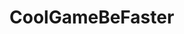 # CoolGameBeFaster
 <html>
    <head>
        <title align="center"> Readme</title>
        <meta http-equiv="content-type" content="text/html; charset=utf-8">
        <style>
            .layer{
                line-height: 120%;
            }

            .layer subLine {
                padding: 10%;
            } 
            
            .layer subSubLine{
                padding: 20%;
            }

            </style>
    </head>

    <body>
        <div class = "layer">
            <h1 align = "center"> Описание проекта</h1>

            ![Alt text](/ReadmeAssets/Images/gameImg.jpg?raw=true) <br>

            2D мобильный проект(Android). Игрок с помощью контроллера управляет Кругом. На него постоянно летят различные объекты наносящие урон(стрелы, круги, уголки). <br>
            Игрок перемещается по карте собирая очки, при этом уклоняясь от объектов наносящих урон, и обходя препятствия.
            При попадании объекта наносящего урон в Игрока, игра завершается, выходит окно, где предлагается продолжить игру за просмотр рекламы, или заново начать уровень.
            Максимальное количество очков заработанных игроком сохраняются , и отображаются игроку на различных этапах. <br>
            В нижнем левом углу есть кнопка ускорения игрока. Одно нажатие на кнопку – первое ускорение. Двойное нажатие на кнопку – двойное ускорение. <br>
            В правом верхнем углу кнопка паузы.<br>
            
            <h3 align = "left"> Детали:  </h3> 
            
            •	Игра  бесконечная.<br>
            •	Этапы прохождения игры привязаны к количеству очков, которые были проспаунены. Определенное количество проспауненных очков привязано к уровню сложности.<br>
            •	Каждый уровень сложности уровня конфигурируется.<br>
            •	С течением времени  изменяются параметры спаунящихся очков(количество очков появляющихся одномоментно, время жизни, промежуток между спаунами), <br>
            изменяются параметры объектов наносящих урон(количество объектов появляющихся одномоментно, промежуток между спаунами, тип префаба который будет спаунится).
            Префаб объекта наносящего урон настраивается – внешний вид, скорость перемещения и т.д.
            •	Управление в мобильном проекте – контроллер в нижнем правом углу, PC – WASD. <br>
            •	Настраивается количество попыток прохождения уровня за просмотр рекламы.<br>
            •	Места соединения с внешними ресурсами, проверки интернет соединения: <br>
           
            <subLine>- запрос RemoteConig data, </subLine> <br>
            <subLine>- UnityAds; </subLine> <br>
    
            •	Можно добавлять различные карты. Карта выбирается рандомно в начале игры. <br>
            •	Можно добавлять различные объекты наносящие урон. <br> <br>
            
            Имеется 2 сцены: <br>
            1 сцена – загрузочная. <br>
            2 сцена – геймплей + стартовое окно(ввиду небольшого проекта, а так можно было бы вынести в другую сцену). <br>

            <h3 align = "left"> Архитектура:  </h3> 

            <h4 align = "left"> Стек:  </h4> 
            •	Unity 2020.3.32f1, EcsLeo , UniLeo, Zenject, RemoteConfig, UnityAds. <br>
         
            <h4 align = "left"> Многоступенчатая система загрузки сцены </h4>

            Для асинхронной загрузки сцен применяются корутины. Cистемы отвечающие за загрузку системы разделены по уровням: <br>
            BootstrapExecutor – отвечает за последовательность загрузки глобальных блоков. <br>
            ICustomInstallersExecutor – отвечает за последовательность загрузки Custom Components;
            ICustomEventsLoader - отвечает за последовательность загрузки Custom Events;
            Ecs, Systems – отвечают за последовательность инициализации систем и порядок вызова систем в каждом кадре.

            <h5 align = "left"> Порядок загрузки сцены </h5>
            1.	Связывание зависимостей в Zenject; <br>

            <h5 align = "left">  Awake </h5>
           
            3.	ISceneBootstrapper(загрузчик сцены): <br>
            <subLine>Enter() – действия при входе в сцену; </subLine> <br>
            <subLine>Добаление загрузчиков в Bootstrap Executor(контролирует порядок загрузки Bootstrappers)  </subLine> <br>
            <subLine> Exit() - действия при выходе с сцены; </subLine> <br>
            
            4.	InstallersBootsrapper(загрузчик Custom компонентов); <br>
            <subLine>  Custom компоненты – независимые Services, Views; </subLine> <br>

            5.	EventsBootsrapper(загрузчик Custom Events); <br>
            <subLine>  Custom Events – место где взаимодействуют независимые Custom компоненты.</subLine>  <br>
            <subLine>   Типы: </subLine> <br>
            <subLine>  Event – обычное событие которое имеет однонаправленное выполнение, Execute().</subLine> <br>
            <subLine>  DualEvent – событие может быть отменено. Execute(), Undo();</subLine> <br>
            <subLine> Допустим Открыть какое то окно, которое параллельно еще +100500 внешних компонентов  задействует , а потом аккуратно закрыть его обратно, откатив нужные нам внешние компоненты обратно.</subLine> <br> <br>
           
            6.	EcsBootstrapper (загрузчик Ecs, в сценах с геймплеем); <br>
            7.	Последний Bootstrapper зависит от того, что нужно сделать после загрузки всей системы. Допустим если мы на сцене загрузки
            , то нужно загрузить сцену Геймплея. Если на сцене Геймплея, то нужно начать игру. <br>
            
            <h5 align = "left">  Start </h5>
            8.	Создание префабов в фабриках(модифицировано в следующем проекте TestProject1, в котором создание префабов происходит не в Start
            , а уже является продолжением общей загрузки системы в Awake, т.е. там уже есть возможность выбора последовательности инициализации фабрик); <br> <br>
            В общем сначала загружаются независимые компоненты(views, services), затем события, где эти компоненты взаимодействуют, в ecs  загружается геймплейная логика. 
            
            <h4 align = "left">  Архитектурная конфигурация сцены </h4>
            <subLine> •	CustomComponents подключаются к сцене путем размещения Installers в SceneContext(GameObject), нужно прокинуть связь в MonoInstaller. </subLine> <br>
            <subLine> •	CustomEvents подключаются к сцене в SceneEventsInstaller(Script); </subLine> <br>

            <h4 align = "left">  Архитектурная конфигурация ECS </h4>
            <h5 align = "left">  EcsLeo </h5> 
            1.	Данные(settings), ссылки на Services и CustomEvents, Views пробрасываются через SceneData, SceneServies, SceneViews соотвественно. <br>
            2.	Имеется две системы UpdateSystem, FixedUpdateSystem для разделения физики и обычных систем; <br>
            3.	Имеются следующие типы систем: <br>
            <subLine>•	IEcsPreInit – аналог Awake – ступень PreInit; </subLine> <br>
            <subLine>• IEcsInit – инициализация после PreInit;</subLine> <br>
            <subLine>•	IEcsRun – системы выполняющиеся каждый кадр; </subLine> <br>
            <subLine> •	IEcsRun OneFrame Events – системы выполняющиеся при необходимости только один раз на одном кадре; </subLine> <br>

            4.	Как правило системы в физике выполняются каждый кадр, а обычные системы как OneFrame; <br>
            5.	Компоненты:  <br>
            <subLine> •	Component – содержат данные; </subLine> <br>
            <subLine>•	Tag – просто помечают объект на сцене; </subLine> <br>
            <subLine> •	Event – обозначают начало события; </subLine> <br>

            6.	Триггерные события на сцене передаются в ECS через Triggers, которые добавляют в Entity нужный EventComponent. <br>
            7.	Начальные сущности создаются в Init системах в Ecs, фабриках, а так же на сцене с помощью UniLeo. <br>
            Создание сущности на сцене(нужные gameObjects, prefabs) – добавляется ComponentProvider(представитель Ecs Компонента на сцене Unity) на gameObject.
            Далее внутри фреймворка UniLeo, на стадии PreInit, осуществляется поиск на сцене gameObjects, содержащих ConvertToEntity
            компонент(компонент на объекте обозначающий, что его нужно конвертировать в сущность), далее создается сущность на основании добавленных компонентов. <br>
            В следующем проекте TestProject1 эта система была переделана, где на базе фреймворка UniLeo я сделал кастомное аналогичное решение,
             но уже там есть возможность выбора времени инициализации сущности на сцене, что удобно при создании префабов. <br> <br>
            
             <h4 align = "left">  Реализация CustomComponents  </h4>

             <subLine> </subLine> <br>
             <subSubLine> </subSubLine> <br>

            1.	Installer (MonoInstaller) <br>
            <subLine>Связывание зависимости (Zenject). </subLine> <br>
            <subLine>Инициализация внутренних модулей, установка внутренних зависимостей между модулями, доставка компоненту Settings с редактора Unity. </subLine> <br>
    
            2.	Дальнейшие этапы зависят от того, что реализуется: <br>
            <subLine>•	Services – реализация сервиса. </subLine> <br>
            <subLine> •	View - если View имеет какие-то внутренние данные, то реализация в MVP, если это просто View, которое не имеет собственных данных
                , то реализация как IView(без избыточного Presenter); </subLine> <br>
                
                 В целом в формате MVP обязанности модулей: <br>
                <subLine>- Model – данные модуля, их обработка, доступ к данным; </subLine> <br>
                <subLine>- View (MonoBehaviour) – ссылки на внешние элементы управления View(кнопки, TuchElements), функции изменения внешнего вида и т.д. </subLine> <br>
                <subLine>- Presenter – связывает View и Model, чаще всего взаимодействие реализуется паттерном Наблюдатель. Предоставляет интерфейс для взаимодействия с компонентом извне.</subLine> <br>


                <h4 align = "left"> Важные Custom компоненты </h4>
         
            •	ISaveDataService  <br>
            <subLine>  - void SubscribeToSaveEvent(Action observer); </subLine> <br>
            <subLine> - void UnsubscribeFromSaveEvent(Action observer); </subLine> <br>
            <subLine> - ref SaveData GetData(); </subLine> <br>
            <subLine> Слушатели подключаются на этапе загрузки проекта. В момент сохранения, те кому нужно сохраниться подтягиваются автоматически сами. </subLine> <br>

            •	IInternetConnectionService <br>
            <subLine>void CheckInternetConnection([CanBeNull] Action thenHasInternetConnection, [CanBeNull] Action thenHasNotInternetConnection); </subLine> <br>
            
            •	ICustomScenesLoader()  <br>
            <subLine> void LoadScene(ScenesNaming sceneNaming); </subLine> <br>
            <subLine> IEnumerator LoadSceneAsync(ScenesNaming sceneNaming, ISceneBootstrapper currentSceneBootstrapper); </subLine> <br> <br>
      	        
            Все Custom компоненты находятся в директории Services/CustomUI. <br>
            
            <h4 align = "left">  Тесты производительности  на устройстве Android, Honor 9A.  </h4>
            <p><a href="https://github.com/russellGadel/CoolGameBeFaster/tree/Develop/ReadmeAssets/ProfilerData">Profiler.</a></p>
            <p><a href="https://github.com/russellGadel/CoolGameBeFaster/tree/Develop/ReadmeAssets/MemoryProfilerData"> Memory Profiler;</a></p>
        </div>
    </body>
</html>



